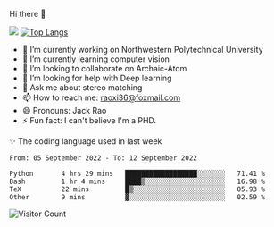 Hi there 👋

![](https://github-readme-stats.vercel.app/api?username=Raohaocheng)
[![Top Langs](https://github-readme-stats.vercel.app/api/top-langs/?username=Raohaocheng&layout=compact)](https://github.com/anuraghazra/github-readme-stats)

- 🔭 I’m currently working on Northwestern Polytechnical University
- 🌱 I’m currently learning computer vision
- 👯 I’m looking to collaborate on Archaic-Atom
- 🤔 I’m looking for help with Deep learning
- 💬 Ask me about stereo matching
- 📫 How to reach me: raoxi36@foxmail.com
- 😄 Pronouns: Jack Rao
- ⚡ Fun fact: I can't believe I'm a PHD.

✨ The coding language used in last week
<!--START_SECTION:waka-->

```text
From: 05 September 2022 - To: 12 September 2022

Python       4 hrs 29 mins   ██████████████████░░░░░░░   71.41 %
Bash         1 hr 4 mins     ████▒░░░░░░░░░░░░░░░░░░░░   16.98 %
TeX          22 mins         █▒░░░░░░░░░░░░░░░░░░░░░░░   05.93 %
Other        9 mins          ▓░░░░░░░░░░░░░░░░░░░░░░░░   02.59 %
```

<!--END_SECTION:waka-->

![Visitor Count](https://profile-counter.glitch.me/Raohaocheng/count.svg)
